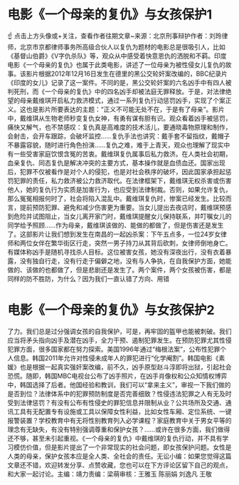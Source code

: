 # 电影《一个母亲的复仇》与女孩保护1

☝ 点击上方头像或+关注，查看作者往期文章~来源：北京刑事辩护作者：刘玲律师，北京市京都律师事务所高级合伙人以复仇为题材的电影总是很吸引人，比如《基督山伯爵》《V字仇杀队》等，观众从中感受着快意恩仇的洒脱和不羁。印度电影《一个母亲的复仇》也属于此类电影，讲述了一位母亲为被性侵女儿复仇的故事。该影片根据2012年12月16日发生在德里的黑公交轮奸案改编的，BBC纪录片《印度的女儿》记录了这一案件。不同的是，黑公交轮奸案的六名凶手中有四人被判死刑，而《一个母亲的复仇》中的四名凶手却被法庭无罪释放。于是，对法律绝望的母亲戴维琪开启私力救济模式，通过一系列复仇行动惩罚凶手，实现了个案正义。这也是影片所要表达的主题：“正义不可能无处不在，于是有了母亲”。影片中，戴维琪从生物老师秒变复仇女神，有勇有谋有胆有识。观众看着凶手被惩罚，痛快又解气，也不禁感叹：复仇真是高难度的技术活儿，要通晓毒物原理和制作，会射击，会开车跟踪，会破坏监控……复仇手法也讲究：戴手套不留指纹，戴帽子不暴露容貌，随时进行角色扮演……复仇之难，难于上青天，观众也理解了现实中有一些受害家庭饮恨含冤的苦衷。戴维琪复仇属事后私力救济。在人类社会初期，血亲复仇、同态复仇是解决冲突的主要方式，基本操作就是血债血还。国家出现后，犯罪不仅被看作是对个人的侵犯，也是对社会秩序的破坏，因此国家承担起惩罚犯罪的责任，私力救济被公力救济取代。在法律框架下，戴维琪无权杀害或伤害他人，她的复仇行为实质是加害行为，也应受到法律制裁。否则，如果允许复仇，那么冤冤相报何时了，社会将陷入混乱中。戴维琪复仇时，惨案已经发生。比较而言，提前预防犯罪、避免和减少伤害更为重要。当女儿提出去夜店时，戴维琪预感到危险并试图阻止，当女儿离开家门时，戴维琪提醒女儿保持联系，并叮嘱女儿的同学给予照顾……作为母亲，戴维琪该做的、能做的都做了，但是伤害还是发生了。这部影片让我们想到发生在南昌的一起凶杀案：下午五点多，一位24岁女律师和两位女伴在繁华街区行走，突然一男子持刀从其背后砍刺，女律师倒地身亡。有媒体称凶手是随机寻找杀人目标。这位被害女孩，她没有深夜出行，没有衣着暴露，没有独自行走，没有行走于偏僻之地，没有与人争执，在自我保护方面，她能做的、该做的也都做了，但是悲剧还是发生了。两个案件，两个女孩被伤害，都是同样的防不胜防，为什么？因为我们一直认错了方向、用错

# 电影《一个母亲的复仇》与女孩保护2

了力。我们总是过分强调女孩的自我保护，可是，再牢固的盔甲也能被刺破。我们应当将矛头指向凶手及潜在凶手，全力干预、遏制犯罪发生。在预防犯罪尤其性侵犯罪方面，很多国家都在努力探索。美国1996年通过“梅根法案”，公布性犯罪个人信息。韩国2011年允许对性侵未成年人的罪犯进行“化学阉割”。韩国电影《素媛》也是根据一起真实强奸案改编，前不久，凶手原型赵斗淳即将出狱，引起社会恐慌。随即，韩国MBC电视台公布了凶手照片，在凶手肖像权和公众知情权博弈中，韩国选择了后者。他国经验和教训，我们可以“拿来主义”，审视一下我们做的是否到位？法律体系中的犯罪预防制度是否完善细致？性侵违法犯罪之人有无及时受到法律惩罚？有没有公布有性侵史的罪犯信息并限制从业？公共场所及交通、通讯工具有无配置专有设施或工具以保障女性利益，比如女性车厢、定位系统、一键报警装置？学校教育中有无将性别教育列入必学课程？家庭教育中关于男女平等的理念有无缺失，有没有特别强调尊重和保护女孩？……或许在很多方面，我们做得还不够，甚至未引起重视。《一个母亲的复仇》中戴维琪的复仇行动，并不具有学习模仿价值，但是影片提出了一个非常现实的社会问题，即女孩保护问题。女性是人类的母亲，保护女孩本应是全人类、全社会的责任。无讼小编：如果您觉得这篇文章还不错，欢迎转发分享、点赞收藏，您也可以在下方评论区留下自己的观点，和大家一起讨论。主编：靖力责编：梁萌审核：王雅玉 陈丽娟 刘逸凡 王敬

